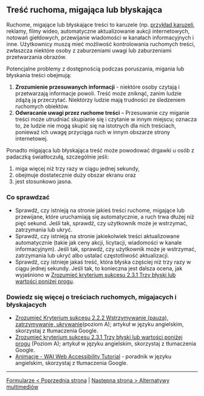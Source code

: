 ## Treść ruchoma, migająca lub błyskająca

Ruchome, migające lub błyskające treści to karuzele (np. [przykład karuzeli](https://www.w3.org/WAI/tutorials/carousels/animations/#c), reklamy, filmy wideo, automatyczne aktualizowanie aukcji internetowych, notowań giełdowych, przewijanie wiadomości w kanałach informacyjnych i inne. Użytkownicy muszą mieć możliwość kontrolowania ruchomych treści, zwłaszcza niektóre osoby z zaburzeniami uwagi lub zaburzeniami przetwarzania obrazów.

Potencjalne problemy z dostępnością podczas poruszania, migania lub błyskania treści obejmują:
1.	**Zrozumienie przesuwanych informacji** - niektóre osoby czytają i przetwarzają informacje powoli. Treść może zniknąć, zanim ludzie zdążą ją przeczytać. Niektórzy ludzie mają trudności ze śledzeniem ruchomych obiektów.
2.	**Odwracanie uwagi przez ruchome treści** – Przesuwanie czy miganie  treści może utrudniać skupianie się i czytanie w innym miejscu; oznacza to, że ludzie nie mogą skupić się na istotnych dla nich treściach, ponieważ ich uwagę przyciąga ruch w innym obszarze strony internetowej.

Ponadto migająca lub błyskająca treść może powodować drgawki u osób z padaczką światłoczułą, szczególnie jeśli:

1.	miga więcej niż trzy razy w ciągu jednej sekundy,
2.	obejmuje dostatecznie duży obszar ekranu oraz
3.	jest stosunkowo jasna.

### Co sprawdzać
-	Sprawdź, czy istnieją na stronie jakieś treści ruchome, migające lub przewijane, które uruchamiają się automatycznie, a ruch trwa dłużej niż pięć sekund. Jeśli tak, sprawdź, czy użytkownik może je wstrzymać, zatrzymania lub ukryć.
-	Sprawdź, czy istnieją na stronie jakiekolwiek treści aktualizowane automatycznie (takie jak ceny akcji, licytacji, wiadomości w kanale informacyjnym). Jeśli tak, sprawdź, czy użytkownik może je wstrzymać, zatrzymania lub ukryć albo ustalać częstotliwość aktualizacji.
-	Sprawdź, czy istnieje jakaś treść, która błyska częściej niż trzy razy w ciągu jednej sekundy. Jeśli tak, to konieczna jest dalsza ocena, jak wyjaśniono w [Zrozumieć kryterium sukcesu 2.3.1 Trzy błyski lub wartości poniżej progu](https://www.w3.org/WAI/WCAG21/Understanding/three-flashes-or-below-threshold.html).


### Dowiedz się więcej o treściach ruchomych, migajacych i błyskajacych  
-	[Zrozumieć Kryterium sukcesu 2.2.2 Wstrzymywanie (pauza), zatrzymywanie, ukrywanie](https://www.w3.org/WAI/WCAG21/Understanding/pause-stop-hide.html)(poziom A); artykuł w języku angielskim, skorzystaj z tłumaczenia Google.	
-	[Zrozumieć kryterium sukcesu 2.3.1 Trzy błyski lub wartości poniżej progu](https://www.w3.org/WAI/WCAG21/Understanding/three-flashes-or-below-threshold.html) (Poziom A); artykuł w języku angielskim, skorzystaj z tłumaczenia Google.
-	[Animacje - WAI Web Accessibility Tutorial](https://www.w3.org/WAI/tutorials/carousels/animations/) - poradnik w języku angielskim, skorzystaj z tłumaczenia Google.


-------------------------------------
[Formularze &lt; Poprzednia strona](testy/07_P_formularze.md) | [Następna strona &gt; Alternatywy multimediów](09_P_multimedia.md)